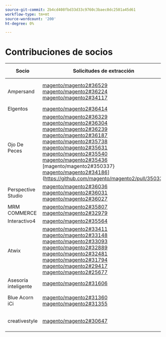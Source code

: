 ```yaml
---
source-git-commit: 2b4cd408fbd33d33c9760c3baec0dc2501a45d61
workflow-type: tm+mt
source-wordcount: '200'
ht-degree: 0%

---
```

# Contribuciones de socios

| Socio | Solicitudes de extracción | Problemas relacionados con GitHub |
| ------- | ------- | ------- |
| Ampersand | [magento/magento2#36529](https://github.com/magento/magento2/pull/36529) [magento/magento2#36224](https://github.com/magento/magento2/pull/36224) [magento/magento2#34117](https://github.com/magento/magento2/pull/34117) | [magento/magento2#36726](https://github.com/magento/magento2/issues/36726) [magento/magento2#35546](https://github.com/magento/magento2/issues/35546) [magento/magento2#36334](https://github.com/magento/magento2/issues/36334) [magento/magento2#36628](https://github.com/magento/magento2/issues/36628) |
| Elgentos | [magento/magento2#36414](https://github.com/magento/magento2/pull/36414) | [magento/magento2#36831](https://github.com/magento/magento2/issues/36831) |
| Ojo De Peces | [magento/magento2#36329](https://github.com/magento/magento2/pull/36329) [magento/magento2#36304](https://github.com/magento/magento2/pull/36304) [magento/magento2#36239](https://github.com/magento/magento2/pull/36239) [magento/magento2#36187](https://github.com/magento/magento2/pull/36187) [magento/magento2#35738](https://github.com/magento/magento2/pull/35738) [magento/magento2#35631](https://github.com/magento/magento2/pull/35631) [magento/magento2#35540](https://github.com/magento/magento2/pull/35540) [magento/magento2#35436](https://github.com/magento/magento2/pull/35436) [magento/magento2#350337} [magento/magento2#34186](https://github.com/magento/magento2/pull/34186)](https://github.com/magento/magento2/pull/35033) | [magento/magento2#36641](https://github.com/magento/magento2/issues/36641) [magento/magento2#36338](https://github.com/magento/magento2/issues/36338) [magento/magento2#36554](https://github.com/magento/magento2/issues/36554) [magento/magento2#36646](https://github.com/magento/magento2/issues/36646) [magento/magento2#36648](https://github.com/magento/magento2/issues/36648) [magento/magento2#35325](https://github.com/magento/magento2/issues/35325) [magento/magento2#35711](https://github.com/magento/magento2/issues/35711) [magento/magento2#35488](https://github.com/magento/magento2/issues/35488) [magento/magento2#343217}](https://github.com/magento/magento2/issues/34321) |
| Perspective Studio | [magento/magento2#36036](https://github.com/magento/magento2/pull/36036) [magento/magento2#36031](https://github.com/magento/magento2/pull/36031) [magento/magento2#36027](https://github.com/magento/magento2/pull/36027) | [magento/magento2#36337](https://github.com/magento/magento2/issues/36337) |
| MRM COMMERCE | [magento/magento2#35807](https://github.com/magento/magento2/pull/35807) [magento/magento2#32979](https://github.com/magento/magento2/pull/32979) | [magento/magento2#35994](https://github.com/magento/magento2/issues/35994) |
| Interactivo4 | [magento/magento2#35564](https://github.com/magento/magento2/pull/35564) | [magento/magento2#35568](https://github.com/magento/magento2/issues/35568) |
| Atwix | [magento/magento2#33411](https://github.com/magento/magento2/pull/33411) [magento/magento2#33148](https://github.com/magento/magento2/pull/33148) [magento/magento2#33093](https://github.com/magento/magento2/pull/33093) [magento/magento2#32889](https://github.com/magento/magento2/pull/32889) [magento/magento2#32481](https://github.com/magento/magento2/pull/32481) [magento/magento2#31794](https://github.com/magento/magento2/pull/31794) [magento/magento2#29417](https://github.com/magento/magento2/pull/29417) [magento/magento2#25677](https://github.com/magento/magento2/pull/25677) | [magento/magento2#35858](https://github.com/magento/magento2/issues/35858) [magento/magento2#29418](https://github.com/magento/magento2/issues/29418) |
| Asesoría inteligente | [magento/magento2#31606](https://github.com/magento/magento2/pull/31606) | [magento/magento2#31643](https://github.com/magento/magento2/issues/31643) [magento/magento2#31866](https://github.com/magento/magento2/issues/31866) |
| Blue Acorn iCi | [magento/magento2#31360](https://github.com/magento/magento2/pull/31360) [magento/magento2#31355](https://github.com/magento/magento2/pull/31355) | [magento/magento2#31443](https://github.com/magento/magento2/issues/31443) [magento/magento2#31373](https://github.com/magento/magento2/issues/31373) [magento/magento2#32625](https://github.com/magento/magento2/issues/32625) |
| creativestyle | [magento/magento2#30647](https://github.com/magento/magento2/pull/30647) | [magento/magento2#30672](https://github.com/magento/magento2/issues/30672) [magento/magento2#32985](https://github.com/magento/magento2/issues/32985) [magento/magento2#30613](https://github.com/magento/magento2/issues/30613) |